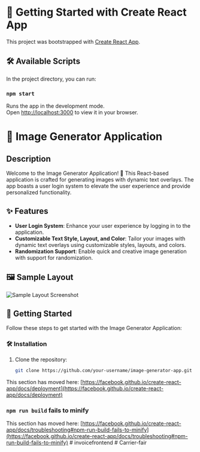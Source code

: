 # 🚀 Getting Started with Create React App

This project was bootstrapped with [Create React App](https://github.com/facebook/create-react-app).

## 🛠 Available Scripts

In the project directory, you can run:

### `npm start`

Runs the app in the development mode.\
Open [http://localhost:3000](http://localhost:3000) to view it in your browser.

# 🌈 Image Generator Application

## Description

Welcome to the Image Generator Application! 🎉 This React-based application is crafted for generating images with dynamic text overlays. The app boasts a user login system to elevate the user experience and provide personalized functionality.

## ✨ Features

- **User Login System**: Enhance your user experience by logging in to the application.
- **Customizable Text Style, Layout, and Color**: Tailor your images with dynamic text overlays using customizable styles, layouts, and colors.
- **Randomization Support**: Enable quick and creative image generation with support for randomization.

## 🖼 Sample Layout

![Sample Layout Screenshot](https://play-lh.googleusercontent.com/-G7mzpkgLGFwTF3Aj1DO3jI4nbZ1uj9u05AN6zPM1sNjax4Q6gsZNdsqDzhrkciEFA)

## 🚀 Getting Started

Follow these steps to get started with the Image Generator Application:

### 🛠 Installation

1. Clone the repository:

   ```bash
   git clone https://github.com/your-username/image-generator-app.git


This section has moved here: [https://facebook.github.io/create-react-app/docs/deployment](https://facebook.github.io/create-react-app/docs/deployment)

### `npm run build` fails to minify

This section has moved here: [https://facebook.github.io/create-react-app/docs/troubleshooting#npm-run-build-fails-to-minify](https://facebook.github.io/create-react-app/docs/troubleshooting#npm-run-build-fails-to-minify)
#   i n v o i c e f r o n t e n d  
 #   C a r r i e r - f a i r  
 